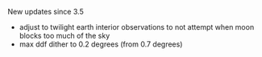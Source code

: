 

New updates since 3.5

* adjust to twilight earth interior observations to not attempt when moon blocks too much of the sky
* max ddf dither to 0.2 degrees (from 0.7 degrees)
